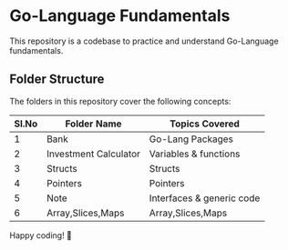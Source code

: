 # Go-Language Fundamentals

This repository is a codebase to practice and understand Go-Language fundamentals.

## Folder Structure

The folders in this repository cover the following concepts:

| Sl.No | Folder Name            | Topics Covered            |
|-------|------------------------|---------------------------|
| 1     | Bank                   | Go-Lang Packages          |
| 2     | Investment Calculator  | Variables & functions     |
| 3     | Structs                | Structs                   |
| 4     | Pointers               | Pointers                  |
| 5     | Note                   | Interfaces & generic code |
| 6     | Array,Slices,Maps      | Array,Slices,Maps         |

Happy coding! 🚀
